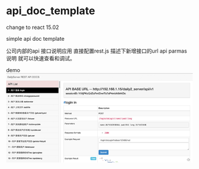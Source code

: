 # api_doc_template

change to react 15.02

simple api doc template

公司内部的api 接口说明应用 直接配置rest.js 描述下新增接口的url api parmas 说明 就可以快速查看和调试。

demo
![Aaron Swartz](https://raw.githubusercontent.com/angrycans/api_doc_template/master/demo.png)
